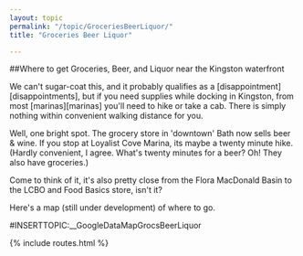 ```yaml
---
layout: topic
permalink: "/topic/GroceriesBeerLiquor/"
title: "Groceries Beer Liquor"

---
```


##Where to get Groceries, Beer, and Liquor near the Kingston waterfront

We can't sugar-coat this, and it probably qualifies as a [disappointment][disappointments], but if you need supplies while docking in Kingston, from most [marinas][marinas] you'll need to hike or take a cab.  There is simply nothing within convenient walking distance for you.

Well, one bright spot. The grocery store in 'downtown' Bath now sells beer & wine. If you stop at Loyalist Cove Marina, its maybe a twenty minute hike. (Hardly convenient, I agree. What's twenty minutes for a beer? Oh! They also have groceries.)

Come to think of it, it's also pretty close from the Flora MacDonald Basin to the LCBO and Food Basics store, isn't it?

Here's a map (still under development) of where to go.

#INSERTTOPIC:__GoogleDataMapGrocsBeerLiquor

{% include routes.html %}
